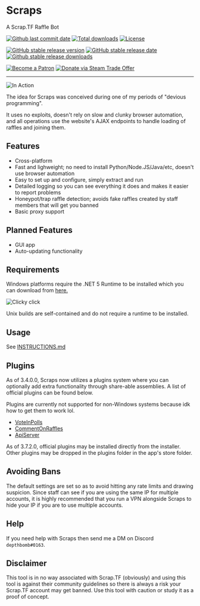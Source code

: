 # Scraps

A Scrap.TF Raffle Bot

[![Github last commit date](https://img.shields.io/github/last-commit/depthbomb/Scraps.svg?label=Updated&logo=github&style=flat-square&cacheSeconds=300)](https://github.com/depthbomb/Scraps/commits)
[![Total downloads](https://img.shields.io/github/downloads/depthbomb/Scraps/total.svg?label=Downloads&logo=github&style=flat-square&cacheSeconds=300)](https://github.com/depthbomb/Scraps/releases)
[![License](https://img.shields.io/github/license/depthbomb/Scraps.svg?label=License&logo=apache&style=flat-square&cacheSeconds=300)](https://github.com/depthbomb/Scraps/blob/main/LICENSE)

[![GitHub stable release version](https://img.shields.io/github/release/depthbomb/Scraps.svg?label=Stable&logo=github&style=flat-square&cacheSeconds=300)](https://github.com/depthbomb/Scraps/releases/latest)
[![GitHub stable release date](https://img.shields.io/github/release-date/depthbomb/Scraps.svg?label=Released&logo=github&style=flat-square&cacheSeconds=300)](https://github.com/depthbomb/Scraps/releases/latest)
[![Github stable release downloads](https://img.shields.io/github/downloads/depthbomb/Scraps/latest/total.svg?label=Downloads&logo=github&style=flat-square&cacheSeconds=300)](https://github.com/depthbomb/Scraps/releases/latest)

[![Become a Patron](https://img.shields.io/badge/Become%20a-Patron-F96854.svg?logo=patreon&style=flat-square&cacheSeconds=300)](https://patreon.com/depthbomb)
[![Donate via Steam Trade Offer](https://img.shields.io/badge/Donate%20Items%20via-Steam-111111.svg?logo=steam&style=flat-square&cacheSeconds=300)](https://steamcommunity.com/tradeoffer/new/?partner=66133073&token=cFIlCTRq)

---

![In Action](https://i.imgur.com/KRWbtbl.png)

The idea for Scraps was conceived during one of my periods of "devious programming".

It uses no exploits, doesn't rely on slow and clunky browser automation, and all operations use the website's AJAX endpoints to handle loading of raffles and joining them.

## Features

- Cross-platform
- Fast and lighweight; no need to install Python/Node.JS/Java/etc, doesn't use browser automation
- Easy to set up and configure, simply extract and run
- Detailed logging so you can see everything it does and makes it easier to report problems
- Honeypot/trap raffle detection; avoids fake raffles created by staff members that will get you banned
- Basic proxy support

## Planned Features

- GUI app
- Auto-updating functionality

## Requirements

Windows platforms require the .NET 5 Runtime to be installed which you can download from [here.](https://dotnet.microsoft.com/download/dotnet/5.0)

![Clicky click](https://i.imgur.com/yDF2FpF.png)

Unix builds are self-contained and do not require a runtime to be installed.

## Usage

See [INSTRUCTIONS.md](https://github.com/depthbomb/Scraps/blob/master/INSTRUCTIONS.md)

## Plugins

As of 3.4.0.0, Scraps now utilizes a plugins system where you can optionally add extra functionality through share-able assemblies. A list of official plugins can be found below.

Plugins are currently not supported for non-Windows systems because idk how to get them to work lol.

- [VoteInPolls](https://github.com/depthbomb/Scraps/tree/master/Scraps.Plugins.VoteInPolls)
- [CommentOnRaffles](https://github.com/depthbomb/Scraps/tree/master/Scraps.Plugins.CommentOnRaffles)
- [ApiServer](https://github.com/depthbomb/Scraps/tree/master/Scraps.Plugins.ApiServer)

As of 3.7.2.0, official plugins may be installed directly from the installer. Other plugins may be dropped in the plugins folder in the app's store folder.

## Avoiding Bans

The default settings are set so as to avoid hitting any rate limits and drawing suspicion. Since staff can see if you are using the same IP for multiple accounts, it is highly recommended that you run a VPN alongside Scraps to hide your IP if you are to use multiple accounts.

## Help

If you need help with Scraps then send me a DM on Discord `depthbomb#0163`.

## Disclaimer

This tool is in no way associated with Scrap.TF (obviously) and using this tool is against their community guidelines so there is always a risk your Scrap.TF account may get banned. Use this tool with caution or study it as a proof of concept.